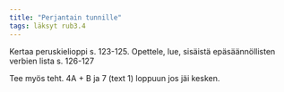```yaml
---
title: "Perjantain tunnille"
tags: läksyt rub3.4
---
```


Kertaa peruskielioppi s. 123-125. Opettele, lue, sisäistä epäsäännöllisten verbien lista s. 126-127

Tee myös teht. 4A + B ja 7 (text 1) loppuun jos jäi kesken.